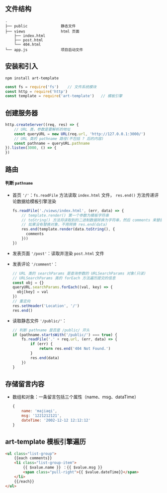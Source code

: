 ## 文件结构

```
.
├── public               静态文件
├── views                html 页面
    ├── index.html
    ├── post.html
    └── 404.html
└── app.js               项目启动文件
```

## 安装和引入

```shell
npm install art-template
```

```javascript
const fs = require('fs')    // 文件系统模块
const http = require('http')
const template = require('art-template')   // 模板引擎
```

## 创建服务器

```javascript
http.createServer((req, res) => {
    // URL 类，参数是要解析的地址
    const queryURL = new URL(req.url, 'http://127.0.0.1:3000/')
    // URL 类的 pathname 路径(不包括 ? 后的内容)
    const pathname = queryURL.pathname
}).listen(3000, () => {
})
```

## 路由

#### 判断 `pathname` 

- 首页 `'/'`：`fs.readFile` 方法读取 `index.html` 文件， `res.end()` 方法传递评论数据给模板引擎渲染

  ```javascript
  fs.readFile('./views/index.html', (err, data) => {
      // template.render() 第一个参数为模板字符串
      // toString() 方法将读取到的二进制数据转换为字符串，然后 comments 来替换
      // 如果没有替换对象，不用转换 res.end(data)
      res.end(template.render(data.toString(), {
      	comments
      }))
  })
  ```

- 发表页面 `'/post'`：读取并渲染 `post.html` 文件

- 发表评论 `'/comment'`：

  ```javascript
  // URL 类的 searchParams 是查询参数的 URLSearchParams 对象(只读)
  // URLSearchParams 类的 forEach 方法遍历提交的信息
  const obj = {}
  queryURL.searchParams.forEach((val, key) => {
  	obj[key] = val
  })
  // 重定向
  res.setHeader('Location', '/')
  res.end()
  ```

- 读取静态文件 `'/public/'`：

  ```javascript
  // 判断 pathname 是否是 /public/ 开头
  if (pathname.startsWith('/public/') === true) {          
      fs.readFile('.' + req.url, (err, data) => {
          if (err) {
              return res.end('404 Not Found.')
          }
          res.end(data)
      })
  }
  ```

## 存储留言内容

- 数组和对象：一条留言包括三个属性（name、msg、dataTime）

  ```javascript
  {
      name: 'majiaqi',
      msg: '1221212121',
      dateTime: '2002-12-12 12:12:12'
  }
  ```

## art-template 模板引擎遍历

```html
<ul class="list-group">
    {{each comments}}
    <li class="list-group-item">
        {{ $value.name }} ：{{ $value.msg }}
        <span class="pull-right">{{ $value.dateTime}}</span>
    </li>
    {{/each}}
</ul>
```

